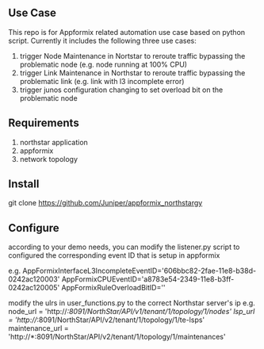 ## Use Case
This repo is for Appformix related automation use case based on python script.
Currently it includes the following three use cases:
1. trigger Node Maintenance in Nortstar to reroute traffic bypassing the problematic node (e.g. node running at 100% CPU)
2. trigger Link Maintenance in Northstar to reroute traffic bypassing the problematic link (e.g. link with l3 incomplete error)
3. trigger junos configuration changing to set overload bit on the problematic node 



## Requirements

1. northstar application <br>
2. appformix <br>
3. network topology <br>



## Install

git clone https://github.com/Juniper/appformix_northstargy



## Configure

according to your demo needs, you can modify the listener.py script to configured the corresponding event ID that is setup in appformix

e.g.
AppFormixInterfaceL3IncompleteEventID='606bbc82-2fae-11e8-b38d-0242ac120003'
AppFormixCPUEventID='a8783e54-2349-11e8-b3ff-0242ac120005'
AppFormixRuleOverloadBitID=''


modify the ulrs in user_functions.py to the correct Northstar server's ip
e.g.
node_url = 'http://*:8091/NorthStar/API/v1/tenant/1/topology/1/nodes'
lsp_url = 'http://*:8091/NorthStar/API/v2/tenant/1/topology/1/te-lsps'
maintenance_url = 'http://*:8091/NorthStar/API/v2/tenant/1/topology/1/maintenances'
